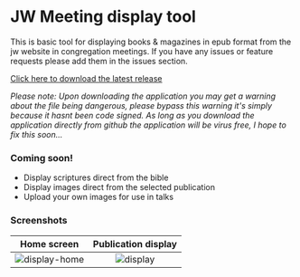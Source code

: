 # JW Meeting display tool

This is basic tool for displaying books & magazines in epub format from the jw website in congregation meetings. If you have any issues or feature requests please add them in the issues section.

<a href="https://github.com/01CodeLT/meeting-display/releases">Click here to download the latest release</a>

*Please note: Upon downloading the application you may get a warning about the file being dangerous, please bypass this warning it's simply because it hasnt been code signed. As long as you download the application directly from github the application will be virus free, I hope to fix this soon...*

### Coming soon!

- Display scriptures direct from the bible
- Display images direct from the selected publication
- Upload your own images for use in talks

### Screenshots

Home screen           |  Publication display
:-------------------------:|:-------------------------:
![display-home](https://user-images.githubusercontent.com/11212855/88225486-792bdb00-cc62-11ea-9e34-77f38deb9d65.png)  |  ![display](https://user-images.githubusercontent.com/11212855/88225434-63b6b100-cc62-11ea-98be-3323291b9950.png)
